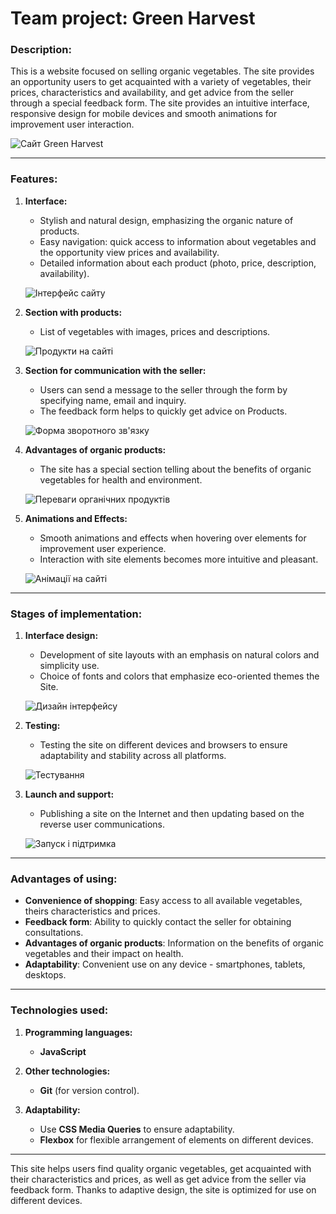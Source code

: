 # Team project: **Green Harvest**

### Description:

This is a website focused on selling organic vegetables. The site provides an
opportunity users to get acquainted with a variety of vegetables, their prices,
characteristics and availability, and get advice from the seller through a
special feedback form. The site provides an intuitive interface, responsive
design for mobile devices and smooth animations for improvement user
interaction.

![Сайт Green Harvest](./src/img/readme/hero.png)

---

### Features:

1. **Interface:**

   - Stylish and natural design, emphasizing the organic nature of products.
   - Easy navigation: quick access to information about vegetables and the
     opportunity view prices and availability.
   - Detailed information about each product (photo, price, description,
     availability).

   ![Інтерфейс сайту](./src/img/readme/header.png)

2. **Section with products:**

   - List of vegetables with images, prices and descriptions.

   ![Продукти на сайті](./src/img/readme/vegatables.png)

3. **Section for communication with the seller:**

   - Users can send a message to the seller through the form by specifying name,
     email and inquiry.
   - The feedback form helps to quickly get advice on Products.

   ![Форма зворотного зв'язку](./src/img/readme/your-order.png)

4. **Advantages of organic products:**

   - The site has a special section telling about the benefits of organic
     vegetables for health and environment.

   ![Переваги органічних продуктів](./src/img/readme/discount.png)

5. **Animations and Effects:**

   - Smooth animations and effects when hovering over elements for improvement
     user experience.
   - Interaction with site elements becomes more intuitive and pleasant.

   ![Анімації на сайті](./src/img/readme/how-it-works.png)

---

### Stages of implementation:

1. **Interface design:**

   - Development of site layouts with an emphasis on natural colors and
     simplicity use.
   - Choice of fonts and colors that emphasize eco-oriented themes the Site.

   ![Дизайн інтерфейсу](./src/img/readme/reviews.png)

2. **Testing:**

   - Testing the site on different devices and browsers to ensure adaptability
     and stability across all platforms.

   ![Тестування](./src/img/readme/footer.png)

3. **Launch and support:**

   - Publishing a site on the Internet and then updating based on the reverse
     user communications.

   ![Запуск і підтримка](./src/img/readme/menu.png)

---

### Advantages of using:

- **Convenience of shopping**: Easy access to all available vegetables, theirs
  characteristics and prices.
- **Feedback form**: Ability to quickly contact the seller for obtaining
  consultations.
- **Advantages of organic products**: Information on the benefits of organic
  vegetables and their impact on health.
- **Adaptability**: Convenient use on any device - smartphones, tablets,
  desktops.

---

### Technologies used:

1. **Programming languages:**

   - **JavaScript**

2. **Other technologies:**

   - **Git** (for version control).

3. **Adaptability:**
   - Use **CSS Media Queries** to ensure adaptability.
   - **Flexbox** for flexible arrangement of elements on different devices.

---

This site helps users find quality organic vegetables, get acquainted with their
characteristics and prices, as well as get advice from the seller via feedback
form. Thanks to adaptive design, the site is optimized for use on different
devices.
